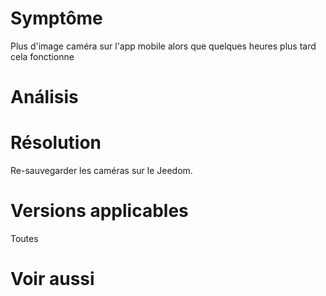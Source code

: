 Symptôme 
========

Plus d'image caméra sur l'app mobile alors que quelques heures plus tard
cela fonctionne

Análisis 
=======

Résolution 
==========

Re-sauvegarder les caméras sur le Jeedom.

Versions applicables 
====================

Toutes

Voir aussi 
==========

